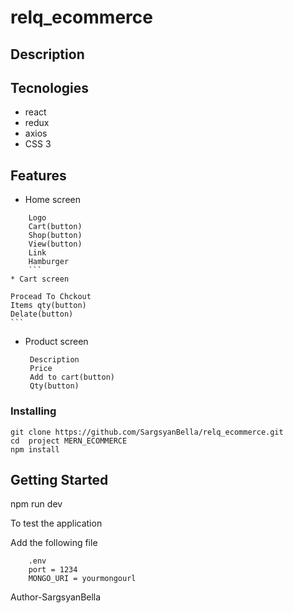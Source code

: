 # relq_ecommerce

## Description


## Tecnologies


* react
* redux
* axios
* CSS 3
## Features
* Home screen
 
``` 
    Logo
    Cart(button)
    Shop(button)
    View(button)
    Link
    Hamburger
    ```
* Cart screen
   ``` 
    Procead To Chckout
    Items qty(button)
    Delate(button)
    ```
* Product screen
   ```
    Description
    Price
    Add to cart(button)
    Qty(button)
   ```


 

### Installing
```
git clone https://github.com/SargsyanBella/relq_ecommerce.git
cd  project MERN_ECOMMERCE
npm install
```

## Getting Started
npm run dev

To test the application

Add the following file

```
    .env
    port = 1234
    MONGO_URI = yourmongourl
```
    
  Author-SargsyanBella
    
    
    
    
